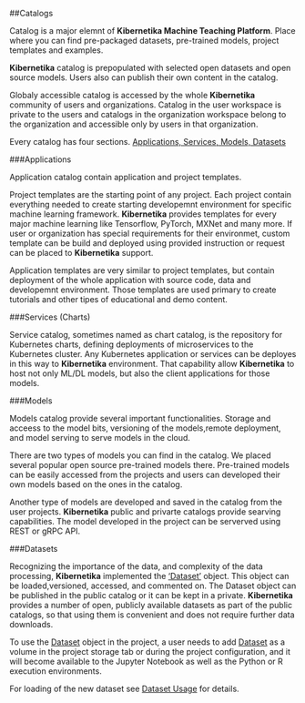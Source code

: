 ##Catalogs

Catalog is a major elemnt of **Kibernetika Machine Teaching Platform**. Place where you can find pre-packaged datasets, pre-trained models, project templates and examples. 

**Kibernetika** catalog is prepopulated with selected open datasets and open source models. Users also can publish their own content in the catalog. 

Globaly accessible catalog is accessed by the whole **Kibernetika** community of users and organizations. Catalog in the user workspace is private to the users and catalogs in the organization workspace belong to the organization and accessible only by users in that organization. 

Every catalog has four sections. <u>Applications, Services, Models, Datasets</u>

###Applications  

Application catalog contain application and project templates. 

Project templates are the starting point of any project. Each project contain everything needed to create starting developemnt environment for specific machine learning framework. **Kibernetika** provides templates for every major machine learning like Tensorflow, PyTorch, MXNet and many more. If user or organization has special requirements for their environmet, custom template can be build and deployed using provided instruction or request can be placed to **Kibernetika** support. 

Application templates are very similar to project templates, but contain deployment of the whole application with source code, data and developemnt environment. Those templates are used primary to create tutorials and other tipes of educational and demo content.

###Services (Charts) 

Service catalog, sometimes named as chart catalog, is the repository for Kubernetes charts, defining deployments of microservices to the Kubernetes cluster. Any Kubernetes application or services can be deployes in this way to **Kibernetika** environment. That capability allow **Kibernetika** to host not only ML/DL models, but also the client applications for those models. 

###Models

Models catalog provide several important functionalities. Storage and acceess to the model bits, versioning of the models,remote deployment, and model serving to serve models in the cloud.

There are two types of models you can find in the catalog. We placed several popular open source pre-trained models there. Pre-trained models can be easily accessed from the projects and users can developed their own models based on the ones in the catalog. 

Another type of models are developed and saved in the catalog from the user projects. **Kibernetika** public and privarte catalogs provide searving capabilities. The model developed in the project can be serverved using REST or gRPC API.

###Datasets

Recognizing the importance of the data, and complexity of the data processing, **Kibernetika** implemented the <u>‘Dataset’</u> object. This object can be loaded,versioned, accessed, and commented on. The Dataset object can be published in the public catalog or it can be kept in a private. **Kibernetika** provides a number of open, publicly available datasets as part of the public catalogs, so that using them is convenient and does not require further data downloads.

To use the <u>Dataset</u> object in the project, a user needs to add <u>Dataset</u> as a volume in the project storage tab or during the project configuration, and it will become available to the Jupyter Notebook as well as the Python or R execution environments.

For loading of the new dataset see [Dataset Usage](../datasets/usage.md) for details.










